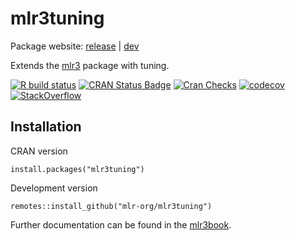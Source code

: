 # mlr3tuning

Package website: [release](https://mlr3tuning.mlr-org.com/) | [dev](https://mlr3tuning.mlr-org.com/dev)

Extends the [mlr3](https://mlr3.mlr-org.com) package with tuning.

<!-- badges: start -->
[![R build status](https://github.com/mlr-org/mlr3tuning/workflows/R-CMD-check/badge.svg)](https://github.com/mlr-org/mlr3tuning/actions)
[![CRAN Status Badge](https://www.r-pkg.org/badges/version-ago/mlr3tuning)](https://cran.r-project.org/package=mlr3tuning)
[![Cran Checks](https://cranchecks.info/badges/worst/mlr3tuning)](https://cran.r-project.org/web/checks/check_results_mlr3tuning.html)
[![codecov](https://codecov.io/gh/mlr-org/mlr3tuning/branch/master/graph/badge.svg)](https://codecov.io/gh/mlr-org/mlr3tuning)
[![StackOverflow](https://img.shields.io/badge/stackoverflow-mlr3-orange.svg)](https://stackoverflow.com/questions/tagged/mlr3)
<!-- badges: end -->

## Installation

CRAN version

```{r}
install.packages("mlr3tuning")
```

Development version

```{r}
remotes::install_github("mlr-org/mlr3tuning")
```

Further documentation can be found in the [mlr3book](https://mlr3book.mlr-org.com/tuning.html).
